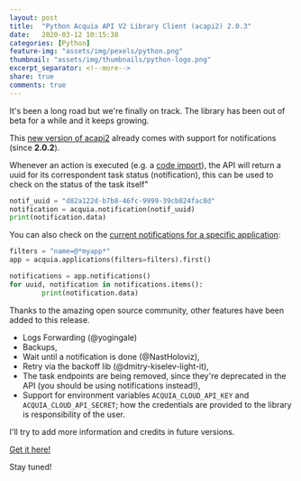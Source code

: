 ```yaml
---
layout: post
title:  "Python Acquia API V2 Library Client (acapi2) 2.0.3"
date:   2020-03-12 10:15:38
categories: [Python]
feature-img: "assets/img/pexels/python.png"
thumbnail: "assets/img/thumbnails/python-logo.png"
excerpt_separator: <!--more-->
share: true
comments: true
---
```


It's been a long road but we're finally on track. The library has been out of beta for a while and it keeps growing.

<!--more-->

This [new version of acapi2](https://pypi.org/project/acapi2/) already comes with support for notifications (since **2.0.2**).

Whenever an action is executed (e.g. a [code import](https://cloudapi-docs.acquia.com/#/Environments/postEnvironmentsImportSite)), the API will return a uuid for its correspondent task status (notification), this can be used to check on the status of the task itself"

```python
notif_uuid = "d82a122d-b7b8-46fc-9999-39cb824fac8d"
notification = acquia.notification(notif_uuid)
print(notification.data)
```

You can also check on the [current notifications for a specific application](https://cloudapi-docs.acquia.com/#/Applications/getApplicationNotifications):

```python
filters = "name=@*myapp*"
app = acquia.applications(filters=filters).first()

notifications = app.notifications()
for uuid, notification in notifications.items():
        print(notification.data)
```

Thanks to the amazing open source community, other features have been added to this release.

* Logs Forwarding (@yogingale)
* Backups,
* Wait until a notification is done (@NastHoloviz),
* Retry via the backoff lib (@dmitry-kiselev-light-it),
* The task endpoints are being removed, since they're deprecated in the API (you should be using notifications instead!),
* Support for environment variables `ACQUIA_CLOUD_API_KEY` and `ACQUIA_CLOUD_API_SECRET`; how the credentials are provided to the library is responsibility of the user.

I'll try to add more information and credits in future versions.

[Get it here!](https://pypi.org/project/acapi2/)

Stay tuned!